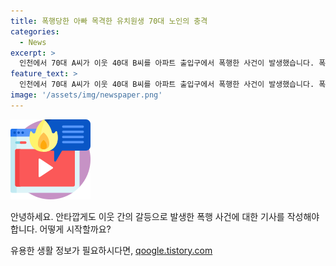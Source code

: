 ```yaml
---
title: 폭행당한 아빠 목격한 유치원생 70대 노인의 충격
categories:
  - News
excerpt: >
  인천에서 70대 A씨가 이웃 40대 B씨를 아파트 출입구에서 폭행한 사건이 발생했습니다. 폭행당한 B씨의 유치원생 딸도 함께 있었던 가운데, A씨는 술에 취한 상태로 폭행을 가했습니다. 경찰은 A씨를 불구속 입건했고, 둘은 같은 아파트 이웃이었다고 전했습니다. 이 사건으로 인해 폭행과 목격에 대한 이목이 집중되고 있습니다. (150자)
feature_text: >
  인천에서 70대 A씨가 이웃 40대 B씨를 아파트 출입구에서 폭행한 사건이 발생했습니다. 폭행당한 B씨의 유치원생 딸도 함께 있었던 가운데, A씨는 술에 취한 상태로 폭행을 가했습니다. 경찰은 A씨를 불구속 입건했고, 둘은 같은 아파트 이웃이었다고 전했습니다. 이 사건으로 인해 폭행과 목격에 대한 이목이 집중되고 있습니다. (150자)
image: '/assets/img/newspaper.png'
---
```


<p><img src="/assets/img/news.png" alt="rentncar 속보" /></p>

<p>안녕하세요. 안타깝게도 이웃 간의 갈등으로 발생한 폭행 사건에 대한 기사를 작성해야 합니다. 어떻게 시작할까요?</p>
유용한 생활 정보가 필요하시다면, <a href="https://qoogle.tistory.com" rel="dofollow">qoogle.tistory.com</a>


